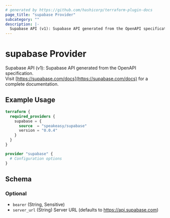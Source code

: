 ```yaml
---
# generated by https://github.com/hashicorp/terraform-plugin-docs
page_title: "supabase Provider"
subcategory: ""
description: |-
  Supabase API (v1): Supabase API generated from the OpenAPI specification.Visit https://supabase.com/docs https://supabase.com/docs for a complete documentation.
---
```


# supabase Provider

Supabase API (v1): Supabase API generated from the OpenAPI specification.<br>Visit [https://supabase.com/docs](https://supabase.com/docs) for a complete documentation.

## Example Usage

```terraform
terraform {
  required_providers {
    supabase = {
      source  = "speakeasy/supabase"
      version = "0.0.4"
    }
  }
}

provider "supabase" {
  # Configuration options
}
```

<!-- schema generated by tfplugindocs -->
## Schema

### Optional

- `bearer` (String, Sensitive)
- `server_url` (String) Server URL (defaults to https://api.supabase.com)
